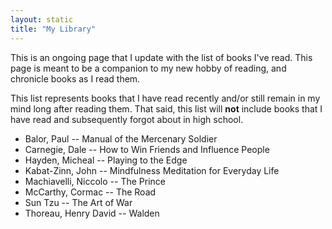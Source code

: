 ```yaml
---
layout: static
title: "My Library"
---
```


This is an ongoing page that I update with the list of books I've read.
This page is meant to be a companion to my new hobby of reading, and chronicle books as I read them.

This list represents books that I have read recently and/or still remain in my mind long after reading them.
That said, this list will **not** include books that I have read and subsequently forgot about in high school.

- Balor, Paul -- Manual of the Mercenary Soldier
- Carnegie, Dale -- How to Win Friends and Influence People
- Hayden, Micheal -- Playing to the Edge
- Kabat-Zinn, John -- Mindfulness Meditation for Everyday Life
- Machiavelli, Niccolo -- The Prince
- McCarthy, Cormac -- The Road
- Sun Tzu -- The Art of War
- Thoreau, Henry David -- Walden
